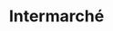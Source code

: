 ---
title: "Intermarché"
url: /oberhausbergen/intermarche-route-de-mittelhausbergen/
shop: supermarché
---
